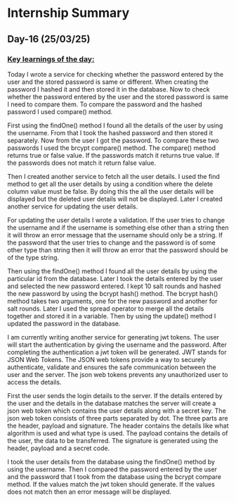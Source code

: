 # Internship Summary

## Day-16 (25/03/25)

### <ins> Key learnings of the day:</ins>

Today I wrote a service for checking whether the password entered by the user and the stored password is same or different. When creating the password I hashed it and then stored it in the database. Now to check whether the password entered by the user and the stored password is same I need to compare them. To compare the password and the hashed password I used compare() method.

First using the findOne() method I found all the details of the user by using the username. From that I took the hashed password and then stored it separately. Now from the user I got the password. To compare these two passwords I used the brcypt compare() method. The compare() method returns true or false value. If the passwords match it returns true value. If the passwords does not match it return false value.

Then I created another service to fetch all the user details. I used the find method to get all the user details by using a condition where the delete column value must be false. By doing this the all the user details will be displayed but the deleted user details will not be displayed. Later I created another service for updating the user details.

For updating the user details I wrote a validation. If the user tries to change the username and if the username is something else other than a string then it will throw an error message that the username should only be a string. If the password that the user tries to change and the password is of some other type than string then it will throw an error that the password should be of the type string.

Then using the findOne() method I found all the user details by using the particular id from the database. Later I took the details entered by the user and selected the new password entered. I kept 10 salt rounds and hashed the new password by using the bcrypt hash() method. The bcrypt hash() method takes two arguments, one for the new password and another for salt rounds. Later I used the spread operator to merge all the details together and stored it in a variable. Then by using the update() method I updated the password in the database.

I am currently writing another service for generating jwt tokens. The user will start the authentication by giving the username and the password. After completing the authentication a jwt token will be generated. JWT stands for JSON Web Tokens. The JSON web tokens provide a way to securely authenticate, validate and ensures the safe communication between the user and the server. The json web tokens prevents any unauthorized user to access the details.

First the user sends the login details to the server. If the details entered by the user and the details in the database matches the server will create a json web token which contains the user details along with a secret key. The json web token consists of three parts separated by dot. The three parts are the header, payload and signature. The header contains the details like what algorithm is used and what type is used. The payload contains the details of the user, the data to be transferred. The signature is generated using the header, payload and a secret code.

I took the user details from the database using the findOne() method by using the username. Then I compared the password entered by the user and the password that I took from the database using the bcrypt compare method. If the values match the jwt token should generate. If the values does not match then an error message will be displayed.
